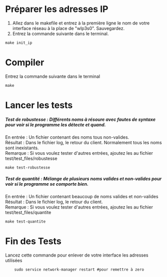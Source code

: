 # Préparer les adresses IP

1. Allez dans le makefile et entrez à la première ligne le nom de votre interface réseau à la place de "wlp3s0". Sauvegardez.
2. Entrez la commande suivante dans le terminal.
```console
make init_ip
```

# Compiler
Entrez la commande suivante dans le terminal
```console
make
```

# Lancer les tests
##### Test de robustesse : Différents noms à résoure avec fautes de syntaxe pour voir si le programme les détecte et quand.
En entrée : Un fichier contenant des noms tous non-valides.</br>
Résultat : Dans le fichier log, le retour du client. Normalement tous les noms sont inexistants.</br>
Remarque : Si vous voulez tester d'autres entrées, ajoutez les au fichier test/test_files/robustesse</br>
```console
make test-robustesse
```
##### Test de quantité : Mélange de plusieurs noms valides et non-valides pour voir si le programme se comporte bien.
En entrée : Un fichier contenant beaucoup de noms valides et non-valides</br>
Résultat : Dans le fichier log, le retour du client.</br>
Remarque : Si vous voulez tester d'autres entrées, ajoutez les au fichier test/test_files/quantite</br>
```console
make test-quantite
```
# Fin des Tests
Lancez cette commande pour enlever de votre interface les adresses utilisées
```console
    sudo service network-manager restart #pour remettre à zero
```